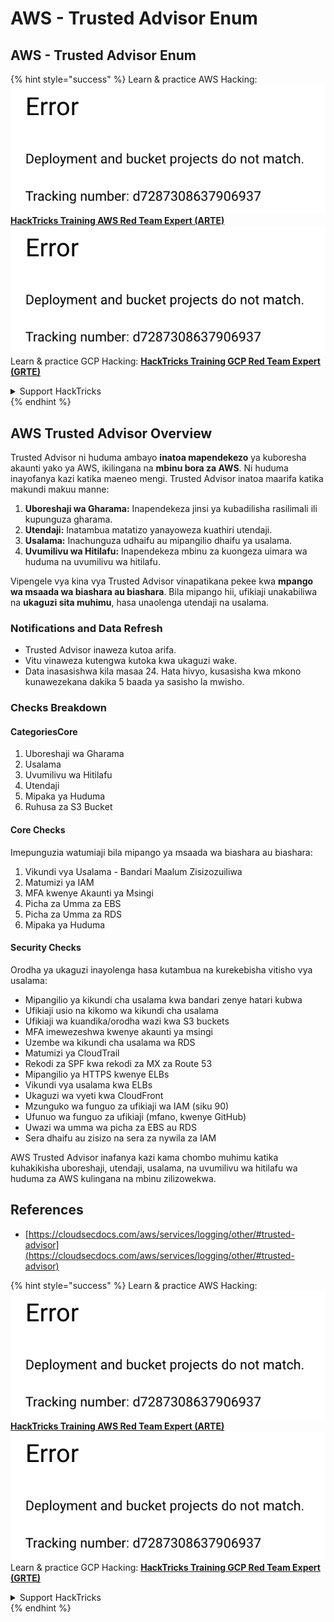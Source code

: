 # AWS - Trusted Advisor Enum

## AWS - Trusted Advisor Enum

{% hint style="success" %}
Learn & practice AWS Hacking:<img src="../../../../.gitbook/assets/image (1) (1).png" alt="" data-size="line">[**HackTricks Training AWS Red Team Expert (ARTE)**](https://training.hacktricks.xyz/courses/arte)<img src="../../../../.gitbook/assets/image (1) (1).png" alt="" data-size="line">\
Learn & practice GCP Hacking: <img src="../../../../.gitbook/assets/image (2).png" alt="" data-size="line">[**HackTricks Training GCP Red Team Expert (GRTE)**<img src="../../../../.gitbook/assets/image (2).png" alt="" data-size="line">](https://training.hacktricks.xyz/courses/grte)

<details>

<summary>Support HackTricks</summary>

* Check the [**subscription plans**](https://github.com/sponsors/carlospolop)!
* **Join the** 💬 [**Discord group**](https://discord.gg/hRep4RUj7f) or the [**telegram group**](https://t.me/peass) or **follow** us on **Twitter** 🐦 [**@hacktricks\_live**](https://twitter.com/hacktricks\_live)**.**
* **Share hacking tricks by submitting PRs to the** [**HackTricks**](https://github.com/carlospolop/hacktricks) and [**HackTricks Cloud**](https://github.com/carlospolop/hacktricks-cloud) github repos.

</details>
{% endhint %}

## AWS Trusted Advisor Overview

Trusted Advisor ni huduma ambayo **inatoa mapendekezo** ya kuboresha akaunti yako ya AWS, ikilingana na **mbinu bora za AWS**. Ni huduma inayofanya kazi katika maeneo mengi. Trusted Advisor inatoa maarifa katika makundi makuu manne:

1. **Uboreshaji wa Gharama:** Inapendekeza jinsi ya kubadilisha rasilimali ili kupunguza gharama.
2. **Utendaji:** Inatambua matatizo yanayoweza kuathiri utendaji.
3. **Usalama:** Inachunguza udhaifu au mipangilio dhaifu ya usalama.
4. **Uvumilivu wa Hitilafu:** Inapendekeza mbinu za kuongeza uimara wa huduma na uvumilivu wa hitilafu.

Vipengele vya kina vya Trusted Advisor vinapatikana pekee kwa **mpango wa msaada wa biashara au biashara**. Bila mipango hii, ufikiaji unakabiliwa na **ukaguzi sita muhimu**, hasa unaolenga utendaji na usalama.

### Notifications and Data Refresh

* Trusted Advisor inaweza kutoa arifa.
* Vitu vinaweza kutengwa kutoka kwa ukaguzi wake.
* Data inasasishwa kila masaa 24. Hata hivyo, kusasisha kwa mkono kunawezekana dakika 5 baada ya sasisho la mwisho.

### **Checks Breakdown**

#### CategoriesCore

1. Uboreshaji wa Gharama
2. Usalama
3. Uvumilivu wa Hitilafu
4. Utendaji
5. Mipaka ya Huduma
6. Ruhusa za S3 Bucket

#### Core Checks

Imepunguzia watumiaji bila mipango ya msaada wa biashara au biashara:

1. Vikundi vya Usalama - Bandari Maalum Zisizozuiliwa
2. Matumizi ya IAM
3. MFA kwenye Akaunti ya Msingi
4. Picha za Umma za EBS
5. Picha za Umma za RDS
6. Mipaka ya Huduma

#### Security Checks

Orodha ya ukaguzi inayolenga hasa kutambua na kurekebisha vitisho vya usalama:

* Mipangilio ya kikundi cha usalama kwa bandari zenye hatari kubwa
* Ufikiaji usio na kikomo wa kikundi cha usalama
* Ufikiaji wa kuandika/orodha wazi kwa S3 buckets
* MFA imewezeshwa kwenye akaunti ya msingi
* Uzembe wa kikundi cha usalama wa RDS
* Matumizi ya CloudTrail
* Rekodi za SPF kwa rekodi za MX za Route 53
* Mipangilio ya HTTPS kwenye ELBs
* Vikundi vya usalama kwa ELBs
* Ukaguzi wa vyeti kwa CloudFront
* Mzunguko wa funguo za ufikiaji wa IAM (siku 90)
* Ufunuo wa funguo za ufikiaji (mfano, kwenye GitHub)
* Uwazi wa umma wa picha za EBS au RDS
* Sera dhaifu au zisizo na sera za nywila za IAM

AWS Trusted Advisor inafanya kazi kama chombo muhimu katika kuhakikisha uboreshaji, utendaji, usalama, na uvumilivu wa hitilafu wa huduma za AWS kulingana na mbinu zilizowekwa.

## **References**

* [https://cloudsecdocs.com/aws/services/logging/other/#trusted-advisor](https://cloudsecdocs.com/aws/services/logging/other/#trusted-advisor)

{% hint style="success" %}
Learn & practice AWS Hacking:<img src="../../../../.gitbook/assets/image (1) (1).png" alt="" data-size="line">[**HackTricks Training AWS Red Team Expert (ARTE)**](https://training.hacktricks.xyz/courses/arte)<img src="../../../../.gitbook/assets/image (1) (1).png" alt="" data-size="line">\
Learn & practice GCP Hacking: <img src="../../../../.gitbook/assets/image (2).png" alt="" data-size="line">[**HackTricks Training GCP Red Team Expert (GRTE)**<img src="../../../../.gitbook/assets/image (2).png" alt="" data-size="line">](https://training.hacktricks.xyz/courses/grte)

<details>

<summary>Support HackTricks</summary>

* Check the [**subscription plans**](https://github.com/sponsors/carlospolop)!
* **Join the** 💬 [**Discord group**](https://discord.gg/hRep4RUj7f) or the [**telegram group**](https://t.me/peass) or **follow** us on **Twitter** 🐦 [**@hacktricks\_live**](https://twitter.com/hacktricks\_live)**.**
* **Share hacking tricks by submitting PRs to the** [**HackTricks**](https://github.com/carlospolop/hacktricks) and [**HackTricks Cloud**](https://github.com/carlospolop/hacktricks-cloud) github repos.

</details>
{% endhint %}
